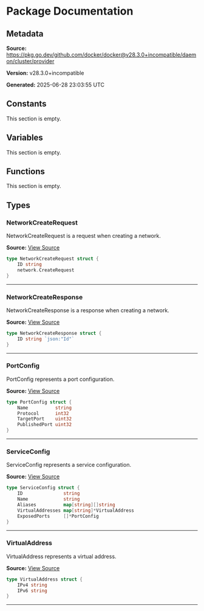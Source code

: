 # Package Documentation

## Metadata

**Source:** https://pkg.go.dev/github.com/docker/docker@v28.3.0+incompatible/daemon/cluster/provider

**Version:** v28.3.0+incompatible

**Generated:** 2025-06-28 23:03:55 UTC

## Constants

This section is empty.

## Variables

This section is empty.

## Functions

This section is empty.

## Types

### NetworkCreateRequest

NetworkCreateRequest is a request when creating a network.

**Source:** [View Source](https://github.com/docker/docker/blob/v28.3.0/daemon/cluster/provider/network.go#L6)  

```go
type NetworkCreateRequest struct {
	ID string
	network.CreateRequest
}
```

---

### NetworkCreateResponse

NetworkCreateResponse is a response when creating a network.

**Source:** [View Source](https://github.com/docker/docker/blob/v28.3.0/daemon/cluster/provider/network.go#L12)  

```go
type NetworkCreateResponse struct {
	ID string `json:"Id"`
}
```

---

### PortConfig

PortConfig represents a port configuration.

**Source:** [View Source](https://github.com/docker/docker/blob/v28.3.0/daemon/cluster/provider/network.go#L23)  

```go
type PortConfig struct {
	Name          string
	Protocol      int32
	TargetPort    uint32
	PublishedPort uint32
}
```

---

### ServiceConfig

ServiceConfig represents a service configuration.

**Source:** [View Source](https://github.com/docker/docker/blob/v28.3.0/daemon/cluster/provider/network.go#L31)  

```go
type ServiceConfig struct {
	ID               string
	Name             string
	Aliases          map[string][]string
	VirtualAddresses map[string]*VirtualAddress
	ExposedPorts     []*PortConfig
}
```

---

### VirtualAddress

VirtualAddress represents a virtual address.

**Source:** [View Source](https://github.com/docker/docker/blob/v28.3.0/daemon/cluster/provider/network.go#L17)  

```go
type VirtualAddress struct {
	IPv4 string
	IPv6 string
}
```

---

